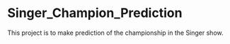 # Singer_Champion_Prediction

This project is to make prediction of the championship in the Singer show. 